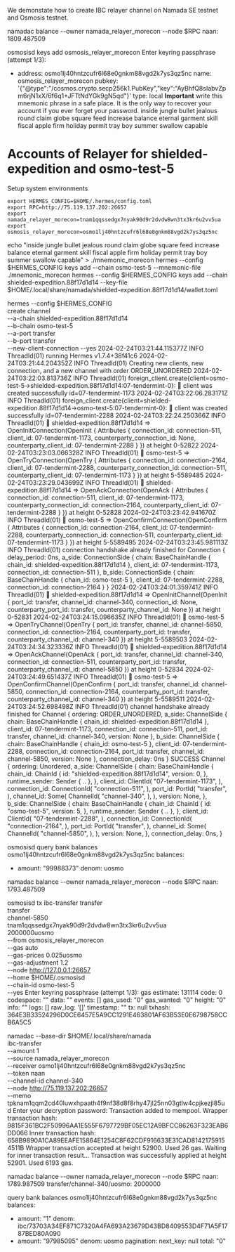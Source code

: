 We demonstate how to create IBC relayer channel on Namada SE testnet and Osmosis testnet.   

namadac balance --owner namada_relayer_morecon --node $RPC
naan: 1809.487509

osmosisd keys add  osmosis_relayer_morecon
Enter keyring passphrase (attempt 1/3):
- address: osmo1lj40hntzcufr6l68e0gnkm88vgd2k7ys3qz5nc
  name: osmosis_relayer_morecon
  pubkey: '{"@type":"/cosmos.crypto.secp256k1.PubKey","key":"AyBhfQ8sIabvZpm6rjN1xX/6f6q1+JFTtNdYGk9gN5qd"}'
  type: local
**Important** write this mnemonic phrase in a safe place.
It is the only way to recover your account if you ever forget your password.
inside jungle bullet jealous round claim globe square feed increase balance eternal garment skill fiscal apple firm holiday permit tray boy summer swallow capable

# Accounts of Relayer for shielded-expedition and osmo-test-5
Setup system environments
```
export HERMES_CONFIG=$HOME/.hermes/config.toml   
export RPC=http://75.119.137.202:26657  
export namada_relayer_morecon=tnam1qqssedgx7nyak90d9r2dvdw8wn3tx3kr6u2vv5ua
export osmosis_relayer_morecon=osmo1lj40hntzcufr6l68e0gnkm88vgd2k7ys3qz5nc
```

echo "inside jungle bullet jealous round claim globe square feed increase balance eternal garment skill fiscal apple firm holiday permit tray boy summer swallow capable" > ./mnemonic_morecon
hermes --config $HERMES_CONFIG keys add --chain osmo-test-5 --mnemonic-file ./mnemonic_morecon
hermes --config $HERMES_CONFIG keys add --chain shielded-expedition.88f17d1d14 --key-file $HOME/.local/share/namada/shielded-expedition.88f17d1d14/wallet.toml 

hermes --config $HERMES_CONFIG \
  create channel \
  --a-chain shielded-expedition.88f17d1d14 \
  --b-chain osmo-test-5 \
  --a-port transfer \
  --b-port transfer \
  --new-client-connection --yes
2024-02-24T03:21:44.115377Z  INFO ThreadId(01) running Hermes v1.7.4+38f41c6
2024-02-24T03:21:44.204352Z  INFO ThreadId(01) Creating new clients, new connection, and a new channel with order ORDER_UNORDERED
2024-02-24T03:22:03.813736Z  INFO ThreadId(01) foreign_client.create{client=osmo-test-5->shielded-expedition.88f17d1d14:07-tendermint-0}: 🍭 client was created successfully id=07-tendermint-1173
2024-02-24T03:22:06.283171Z  INFO ThreadId(01) foreign_client.create{client=shielded-expedition.88f17d1d14->osmo-test-5:07-tendermint-0}: 🍭 client was created successfully id=07-tendermint-2288
2024-02-24T03:22:24.250366Z  INFO ThreadId(01) 🥂 shielded-expedition.88f17d1d14 => OpenInitConnection(OpenInit { Attributes { connection_id: connection-511, client_id: 07-tendermint-1173, counterparty_connection_id: None, counterparty_client_id: 07-tendermint-2288 } }) at height 0-52822
2024-02-24T03:23:03.066328Z  INFO ThreadId(01) 🥂 osmo-test-5 => OpenTryConnection(OpenTry { Attributes { connection_id: connection-2164, client_id: 07-tendermint-2288, counterparty_connection_id: connection-511, counterparty_client_id: 07-tendermint-1173 } }) at height 5-5589485
2024-02-24T03:23:29.043699Z  INFO ThreadId(01) 🥂 shielded-expedition.88f17d1d14 => OpenAckConnection(OpenAck { Attributes { connection_id: connection-511, client_id: 07-tendermint-1173, counterparty_connection_id: connection-2164, counterparty_client_id: 07-tendermint-2288 } }) at height 0-52828
2024-02-24T03:23:42.941670Z  INFO ThreadId(01) 🥂 osmo-test-5 => OpenConfirmConnection(OpenConfirm { Attributes { connection_id: connection-2164, client_id: 07-tendermint-2288, counterparty_connection_id: connection-511, counterparty_client_id: 07-tendermint-1173 } }) at height 5-5589495
2024-02-24T03:23:45.981113Z  INFO ThreadId(01) connection handshake already finished for Connection { delay_period: 0ns, a_side: ConnectionSide { chain: BaseChainHandle { chain_id: shielded-expedition.88f17d1d14 }, client_id: 07-tendermint-1173, connection_id: connection-511 }, b_side: ConnectionSide { chain: BaseChainHandle { chain_id: osmo-test-5 }, client_id: 07-tendermint-2288, connection_id: connection-2164 } }
2024-02-24T03:24:01.359741Z  INFO ThreadId(01) 🎊  shielded-expedition.88f17d1d14 => OpenInitChannel(OpenInit { port_id: transfer, channel_id: channel-340, connection_id: None, counterparty_port_id: transfer, counterparty_channel_id: None }) at height 0-52831
2024-02-24T03:24:15.096635Z  INFO ThreadId(01) 🎊  osmo-test-5 => OpenTryChannel(OpenTry { port_id: transfer, channel_id: channel-5850, connection_id: connection-2164, counterparty_port_id: transfer, counterparty_channel_id: channel-340 }) at height 5-5589503
2024-02-24T03:24:34.323336Z  INFO ThreadId(01) 🎊  shielded-expedition.88f17d1d14 => OpenAckChannel(OpenAck { port_id: transfer, channel_id: channel-340, connection_id: connection-511, counterparty_port_id: transfer, counterparty_channel_id: channel-5850 }) at height 0-52834
2024-02-24T03:24:49.651437Z  INFO ThreadId(01) 🎊  osmo-test-5 => OpenConfirmChannel(OpenConfirm { port_id: transfer, channel_id: channel-5850, connection_id: connection-2164, counterparty_port_id: transfer, counterparty_channel_id: channel-340 }) at height 5-5589511
2024-02-24T03:24:52.698498Z  INFO ThreadId(01) channel handshake already finished for Channel { ordering: ORDER_UNORDERED, a_side: ChannelSide { chain: BaseChainHandle { chain_id: shielded-expedition.88f17d1d14 }, client_id: 07-tendermint-1173, connection_id: connection-511, port_id: transfer, channel_id: channel-340, version: None }, b_side: ChannelSide { chain: BaseChainHandle { chain_id: osmo-test-5 }, client_id: 07-tendermint-2288, connection_id: connection-2164, port_id: transfer, channel_id: channel-5850, version: None }, connection_delay: 0ns }
SUCCESS Channel {
    ordering: Unordered,
    a_side: ChannelSide {
        chain: BaseChainHandle {
            chain_id: ChainId {
                id: "shielded-expedition.88f17d1d14",
                version: 0,
            },
            runtime_sender: Sender { .. },
        },
        client_id: ClientId(
            "07-tendermint-1173",
        ),
        connection_id: ConnectionId(
            "connection-511",
        ),
        port_id: PortId(
            "transfer",
        ),
        channel_id: Some(
            ChannelId(
                "channel-340",
            ),
        ),
        version: None,
    },
    b_side: ChannelSide {
        chain: BaseChainHandle {
            chain_id: ChainId {
                id: "osmo-test-5",
                version: 5,
            },
            runtime_sender: Sender { .. },
        },
        client_id: ClientId(
            "07-tendermint-2288",
        ),
        connection_id: ConnectionId(
            "connection-2164",
        ),
        port_id: PortId(
            "transfer",
        ),
        channel_id: Some(
            ChannelId(
                "channel-5850",
            ),
        ),
        version: None,
    },
    connection_delay: 0ns,
}

osmosisd query bank balances osmo1lj40hntzcufr6l68e0gnkm88vgd2k7ys3qz5nc
balances:
- amount: "99988373"
  denom: uosmo

namadac balance --owner namada_relayer_morecon --node $RPC
naan: 1793.487509

osmosisd tx ibc-transfer transfer \
  transfer \
  channel-5850 \
  tnam1qqssedgx7nyak90d9r2dvdw8wn3tx3kr6u2vv5ua \
  2000000uosmo \
  --from osmosis_relayer_morecon \
  --gas auto \
  --gas-prices 0.025uosmo \
  --gas-adjustment 1.2 \
  --node http://127.0.0.1:26657 \
  --home $HOME/.osmosisd \
  --chain-id osmo-test-5 \
  --yes
Enter keyring passphrase (attempt 1/3):
gas estimate: 131114
code: 0
codespace: ""
data: ""
events: []
gas_used: "0"
gas_wanted: "0"
height: "0"
info: ""
logs: []
raw_log: '[]'
timestamp: ""
tx: null
txhash: 364E3B33524296D0CE6457E5A9CC1291E463801AF63B53E0E6798758CCB6A5C5

namadac --base-dir $HOME/.local/share/namada \
    ibc-transfer \
    --amount 1 \
    --source namada_relayer_morecon \
    --receiver osmo1lj40hntzcufr6l68e0gnkm88vgd2k7ys3qz5nc \
    --token naan \
    --channel-id channel-340 \
    --node http://75.119.137.202:26657 \
    --memo tpknam1qqm2cd40luwxhpaath4f9nf38d8f8rhy47jl25nn03gtlw4cpjkezjl85ud
Enter your decryption password: 
Transaction added to mempool.
Wrapper transaction hash: 9815F361BC2F50996AA1E555F6797729BF05EC12A9BFCC86263F323EAB6DD066
Inner transaction hash: 658B9890A1CA89EEAFE15864E1254C8F62CDF916633E31CAD81421759154511B
Wrapper transaction accepted at height 52900. Used 26 gas.
Waiting for inner transaction result...
Transaction was successfully applied at height 52901. Used 6193 gas.

namadac balance --owner namada_relayer_morecon --node $RPC
naan: 1789.987509
transfer/channel-340/uosmo: 2000000

query bank balances osmo1lj40hntzcufr6l68e0gnkm88vgd2k7ys3qz5nc
balances:
- amount: "1"
  denom: ibc/73703A34EF871C7320A4FA693A23679D43BD8409553D4F71A5F1787BED80A090
- amount: "97985095"
  denom: uosmo
pagination:
  next_key: null
  total: "0"


